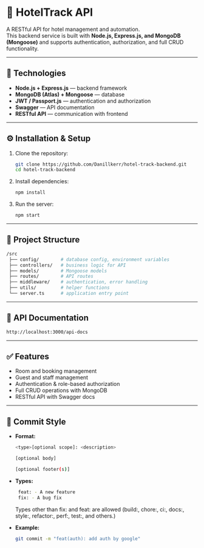 # 🏨 HotelTrack API

A RESTful API for hotel management and automation.  
This backend service is built with **Node.js, Express.js, and MongoDB (Mongoose)** and supports authentication, authorization, and full CRUD functionality.

---

## 🚀 Technologies
- **Node.js + Express.js** — backend framework
- **MongoDB (Atlas) + Mongoose** — database
- **JWT / Passport.js** — authentication and authorization
- **Swagger** — API documentation
- **RESTful API** — communication with frontend

---

## ⚙️ Installation & Setup

1. Clone the repository:
   ```bash
   git clone https://github.com/Danillkerr/hotel-track-backend.git
   cd hotel-track-backend
   ```
2. Install dependencies:
   ```bash
   npm install
   ```
3. Run the server:
   ```bash
   npm start
   ```

---

## 📂 Project Structure

```bash
/src
 ├── config/        # database config, environment variables
 ├── controllers/   # business logic for API
 ├── models/        # Mongoose models
 ├── routes/        # API routes
 ├── middleware/    # authentication, error handling
 ├── utils/         # helper functions
 └── server.ts      # application entry point
```

---

## 📖 API Documentation

```bash
http://localhost:3000/api-docs
```

---

## ✅ Features

- Room and booking management
- Guest and staff management
- Authentication & role-based authorization
- Full CRUD operations with MongoDB
- RESTful API with Swagger docs

---

## 📌 Commit Style

- **Format:**

  ```bash
  <type>[optional scope]: <description>

  [optional body]

  [optional footer(s)]
  ```

- **Types:**

  ```bash
   feat: - A new feature
   fix: - A bug fix
  ```
  Types other than fix: and feat: are allowed (build:, chore:, ci:, docs:, style:, refactor:, perf:, test:, and others.)

- **Example:**

  ```bash
  git commit -m "feat(auth): add auth by google"
  ```

